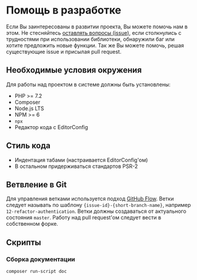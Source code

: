 # Помощь в разработке

Если Вы заинтересованы в развитии проекта, Вы можете помочь нам в этом.
Не стесняйтесь [оставлять вопросы (issue)](https://github.com/spaceonfire/bitrix-tools/issues), если
столкнулись с трудностями при использовании библиотеки, обнаружили баг или хотите предложить новые
функции. Так же Вы можете помочь, решая существующие issue и присылая pull request.

## Необходимые условия окружения

Для работы над проектом в системе должны быть установлены:

- PHP >= 7.2
- Composer
- Node.js LTS
- NPM >= 6
- `npx`
- Редактор кода с EditorConfig

## Стиль кода

- Индентация табами (настраивается EditorConfig'ом)
- В остальном придерживаться стандартов PSR-2

## Ветвление в Git

Для управления ветками используется подход [GitHub Flow](https://guides.github.com/introduction/flow/).
Ветки следует называть по шаблону `{issue-id}-{short-branch-name}`, например `12-refactor-authentication`.
Ветки должны создаваться от актуального состояния `master`. Работу над pull request'ом следует вести
в собственном форке.

## Скрипты

### Сборка документации

```bash
composer run-script doc
```
